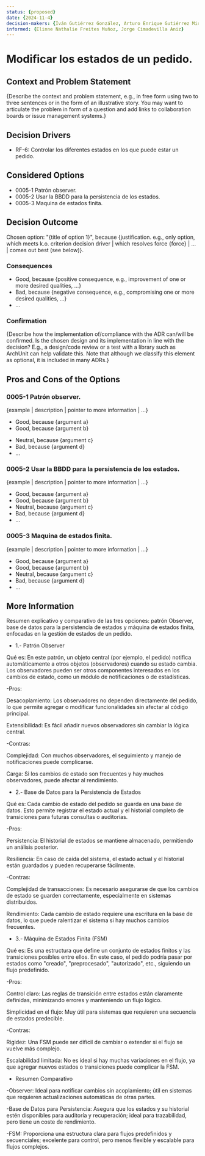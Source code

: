 ```yaml
---
status: {proposed}
date: {2024-11-4}
decision-makers: {Iván Gutiérrez González, Arturo Enrique Gutiérrez Mirandona}
informed: {Elinne Nathalie Freites Muñoz, Jorge Cimadevilla Aniz}
---
```


# Modificar los estados de un pedido.

## Context and Problem Statement

{Describe the context and problem statement, e.g., in free form using two to three sentences or in the form of an illustrative story. You may want to articulate the problem in form of a question and add links to collaboration boards or issue management systems.}

<!-- This is an optional element. Feel free to remove. -->
## Decision Drivers

* RF-6: Controlar los diferentes estados en los que puede estar un pedido.

## Considered Options

* 0005-1 Patrón observer.
* 0005-2 Usar la BBDD para la persistencia de los estados.
* 0005-3 Maquina de estados finita.

## Decision Outcome

Chosen option: "{title of option 1}", because {justification. e.g., only option, which meets k.o. criterion decision driver | which resolves force {force} | … | comes out best (see below)}.

<!-- This is an optional element. Feel free to remove. -->
### Consequences

* Good, because {positive consequence, e.g., improvement of one or more desired qualities, …}
* Bad, because {negative consequence, e.g., compromising one or more desired qualities, …}
* … <!-- numbers of consequences can vary -->

<!-- This is an optional element. Feel free to remove. -->
### Confirmation

{Describe how the implementation of/compliance with the ADR can/will be confirmed. Is the chosen design and its implementation in line with the decision? E.g., a design/code review or a test with a library such as ArchUnit can help validate this. Note that although we classify this element as optional, it is included in many ADRs.}

<!-- This is an optional element. Feel free to remove. -->
## Pros and Cons of the Options

### 0005-1 Patrón observer.

<!-- This is an optional element. Feel free to remove. -->
{example | description | pointer to more information | …}

* Good, because {argument a}
* Good, because {argument b}
<!-- use "neutral" if the given argument weights neither for good nor bad -->
* Neutral, because {argument c}
* Bad, because {argument d}
* … <!-- numbers of pros and cons can vary -->

### 0005-2 Usar la BBDD para la persistencia de los estados.

{example | description | pointer to more information | …}

* Good, because {argument a}
* Good, because {argument b}
* Neutral, because {argument c}
* Bad, because {argument d}
* …

### 0005-3 Maquina de estados finita.

{example | description | pointer to more information | …}

* Good, because {argument a}
* Good, because {argument b}
* Neutral, because {argument c}
* Bad, because {argument d}
* …


<!--Chat gpt-->
## More Information

Resumen explicativo y comparativo de las tres opciones: patrón Observer, base de datos para la persistencia de estados y máquina de estados finita, enfocadas en la gestión de estados de un pedido.

* 1.- Patrón Observer

Qué es: En este patrón, un objeto central (por ejemplo, el pedido) notifica automáticamente a otros objetos (observadores) cuando su estado cambia. Los observadores pueden ser otros componentes interesados en los cambios de estado, como un módulo de notificaciones o de estadísticas.

-Pros:

Desacoplamiento: Los observadores no dependen directamente del pedido, lo que permite agregar o modificar funcionalidades sin afectar al código principal.

Extensibilidad: Es fácil añadir nuevos observadores sin cambiar la lógica central.

-Contras:

Complejidad: Con muchos observadores, el seguimiento y manejo de notificaciones puede complicarse.

Carga: Si los cambios de estado son frecuentes y hay muchos observadores, puede afectar al rendimiento.

* 2.- Base de Datos para la Persistencia de Estados

Qué es: Cada cambio de estado del pedido se guarda en una base de datos. Esto permite registrar el estado actual y el historial completo de transiciones para futuras consultas o auditorías.

-Pros:

Persistencia: El historial de estados se mantiene almacenado, permitiendo un análisis posterior.

Resiliencia: En caso de caída del sistema, el estado actual y el historial están guardados y pueden recuperarse fácilmente.

-Contras:

Complejidad de transacciones: Es necesario asegurarse de que los cambios de estado se guarden correctamente, especialmente en sistemas distribuidos.

Rendimiento: Cada cambio de estado requiere una escritura en la base de datos, lo que puede ralentizar el sistema si hay muchos cambios frecuentes.

* 3.- Máquina de Estados Finita (FSM)

Qué es: Es una estructura que define un conjunto de estados finitos y las transiciones posibles entre ellos. En este caso, el pedido podría pasar por estados como "creado", "preprocesado", "autorizado", etc., siguiendo un flujo predefinido.

-Pros:

Control claro: Las reglas de transición entre estados están claramente definidas, minimizando errores y manteniendo un flujo lógico.

Simplicidad en el flujo: Muy útil para sistemas que requieren una secuencia de estados predecible.

-Contras:

Rigidez: Una FSM puede ser difícil de cambiar o extender si el flujo se vuelve más complejo.

Escalabilidad limitada: No es ideal si hay muchas variaciones en el flujo, ya que agregar nuevos estados o transiciones puede complicar la FSM.

* Resumen Comparativo

-Observer: Ideal para notificar cambios sin acoplamiento; útil en sistemas que requieren actualizaciones automáticas de otras partes.

-Base de Datos para Persistencia: Asegura que los estados y su historial estén disponibles para auditoría y recuperación; ideal para trazabilidad, pero tiene un coste de rendimiento.

-FSM: Proporciona una estructura clara para flujos predefinidos y secuenciales; excelente para control, pero menos flexible y escalable para flujos complejos.